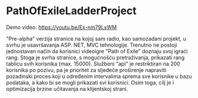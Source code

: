 # PathOfExileLadderProject

Demo video: https://youtu.be/Ex-nm79LxWM

"Pre-alpha" verzija stranice na kojoj sam radio, kao samozadani projekt, u svrhu je 
usavršavanja ASP. NET, MVC tehnologije. Trenutno ne postoji jednostavan način da korisnici 
videoigre "Path of Exile" doznaju svoj igraći rang. Stoga je svrha stranice, s mogućnošću 
pretraživanja, prikazati rang tablicu svih korisnika (max. 15000). Službeni "api" je restriktiran na 
200 korisnika po pozivu, pa je prioritet za sljedeće proširenje napraviti pozadinski proces koji u 
određenim intervalima sprema sve korisnike u bazu podataka, a kako bi se mogli prikazati svi 
korisnici. Osim toga, cilj je i optimizacija brzine učitavanja na klijentskoj strani.

